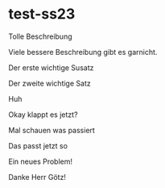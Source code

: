 # test-ss23

Tolle Beschreibung

Viele bessere Beschreibung gibt es garnicht.

Der erste wichtige Susatz

Der zweite wichtige Satz

Huh

Okay klappt es jetzt?

Mal schauen was passiert

Das passt jetzt so

Ein neues Problem!

Danke Herr Götz!